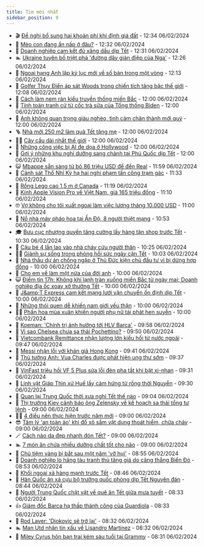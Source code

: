 ```yaml
---
title: Tim mới nhất
sidebar_position: 9
---
```


<!-- vnexpress-tin-moi-nhat:START -->
- 🎬 [Đề nghị bổ sung hai khoản phí khi định giá đất](https://vnexpress.net/de-nghi-bo-sung-hai-khoan-phi-khi-dinh-gia-dat-4709600.html) - 12:34 06/02/2024
- 🐎 [Mèo con đang ẩn nấp ở đâu?](https://vnexpress.net/meo-con-dang-an-nap-o-dau-4704926.html) - 12:32 06/02/2024
- 🦍 [Doanh nghiệp cam kết đủ xăng dầu dịp Tết](https://vnexpress.net/doanh-nghiep-cam-ket-du-xang-dau-dip-tet-4709611.html) - 12:31 06/02/2024
- 🏊 [Ukraine tuyên bố triệt phá &#39;đường dây gián điệp của Nga&#39;](https://vnexpress.net/ukraine-tuyen-bo-triet-pha-duong-day-gian-diep-cua-nga-4709610.html) - 12:26 06/02/2024
- 🎊 [Ngoại hạng Anh lập kỷ lục mới về số bàn trong một vòng](https://vnexpress.net/ngoai-hang-anh-lap-ky-luc-moi-ve-so-ban-trong-mot-vong-4709608.html) - 12:13 06/02/2024
- 🎃 [Golfer Thụy Điển áp sát Woods trong chiến tích tăng bậc thế giới](https://vnexpress.net/golfer-thuy-dien-ap-sat-woods-trong-chien-tich-tang-bac-the-gioi-4709609.html) - 12:08 06/02/2024
- 🧰 [Cách làm nem rán kiểu truyền thống miền Bắc](https://vnexpress.net/cach-lam-nem-ran-kieu-truyen-thong-mien-bac-4709469.html) - 12:00 06/02/2024
- 🔭 [Tính toán tranh cử từ cốc trà sữa của Tổng thống Biden](https://vnexpress.net/tinh-toan-tranh-cu-tu-coc-tra-sua-cua-tong-thong-biden-4709457.html) - 12:00 06/02/2024
- 🫶 [Anh không quan trọng giàu nghèo, tình cảm chân thành mới quý](https://vnexpress.net/anh-khong-quan-trong-giau-ngheo-tinh-cam-chan-thanh-moi-quy-4709329.html) - 12:00 06/02/2024
- 🪜 [Nhà mới 250 m2 làm quà Tết tặng mẹ](https://vnexpress.net/nha-moi-250-m2-lam-qua-tet-tang-me-4709227.html) - 12:00 06/02/2024
- 👨‍🏫 [Cây cầu dài nhất thế giới](https://vnexpress.net/cay-cau-dai-nhat-the-gioi-4709213.html) - 12:00 06/02/2024
- 🎊 [Những công việc bị ​​AI đe dọa ở Hollywood](https://vnexpress.net/nhung-cong-viec-bi-ai-de-doa-o-hollywood-4708602.html) - 12:00 06/02/2024
- 🎊 [Gợi ý những khu nghỉ dưỡng sang chảnh tại Phú Quốc dịp Tết](https://vnexpress.net/goi-y-nhung-khu-nghi-duong-sang-chanh-tai-phu-quoc-dip-tet-4709370.html) - 12:00 06/02/2024
- 😺 [Mbappe sẵn sàng từ bỏ 86 triệu USD để đến Real](https://vnexpress.net/mbappe-san-sang-tu-bo-86-trieu-usd-de-den-real-4709601.html) - 11:59 06/02/2024
- 🐘 [Cảnh sát Thổ Nhĩ Kỳ hạ hai nghi phạm tấn công trạm gác](https://vnexpress.net/canh-sat-tho-nhi-ky-ha-hai-nghi-pham-tan-cong-tram-gac-4709602.html) - 11:33 06/02/2024
- 🌁 [Rồng Lego cao 1,5 m ở Canada](https://vnexpress.net/rong-lego-cao-1-5-m-o-canada-4709577.html) - 11:19 06/02/2024
- 🐲 [Kính Apple Vision Pro về Việt Nam, giá 165 triệu đồng](https://vnexpress.net/kinh-apple-vision-pro-ve-viet-nam-gia-165-trieu-dong-4709573.html) - 11:10 06/02/2024
- 🤓 [Vợ không cho tôi xuất ngoại làm việc lương tháng 10.000 USD](https://vnexpress.net/vo-khong-cho-toi-xuat-ngoai-lam-viec-luong-thang-10-000-usd-4709203.html) - 11:00 06/02/2024
- 💪 [Nổ nhà máy pháo hoa tại Ấn Độ, 8 người thiệt mạng](https://vnexpress.net/no-nha-may-phao-hoa-tai-an-do-8-nguoi-thiet-mang-4709588.html) - 10:53 06/02/2024
- 🎓 [Bưu cục nhượng quyền tăng cường lấy hàng tận shop trước Tết](https://vnexpress.net/buu-cuc-nhuong-quyen-tang-cuong-lay-hang-tan-shop-truoc-tet-4709572.html) - 10:30 06/02/2024
- 🫣 [Cậu bé 4 lần lao vào nhà cháy cứu người thân](https://vnexpress.net/cau-be-4-lan-lao-vao-nha-chay-cuu-nguoi-than-4709557.html) - 10:25 06/02/2024
- 🧑‍💻 [Giành sự sống trong phòng hồi sức ngày cận Tết](https://vnexpress.net/gianh-su-song-trong-phong-hoi-suc-ngay-can-tet-4707094.html) - 10:03 06/02/2024
- 🐲 [Nhà thầu dự án chống ngập ở Thủ Đức kiện chủ đầu tư vì bị dừng hợp đồng](https://vnexpress.net/nha-thau-du-an-chong-ngap-o-thu-duc-kien-chu-dau-tu-vi-bi-dung-hop-dong-4709547.html) - 10:00 06/02/2024
- 🌝 [Cho em về làm một nửa của đời anh](https://vnexpress.net/cho-em-ve-lam-mot-nua-cua-doi-anh-4709326.html) - 10:00 06/02/2024
- 😺 [Điểm tin 17h: Không khí lạnh tràn xuống miền Bắc từ ngày mai; Doanh nghiệp địa ốc xoay xở thưởng Tết](https://vnexpress.net/diem-tin-17h-khong-khi-lanh-tran-xuong-mien-bac-tu-ngay-mai-doanh-nghiep-dia-oc-xoay-xo-thuong-tet-4709565.html) - 10:00 06/02/2024
- 🐎 [J&amp;amp;T Express cam kết mạng lưới vận chuyển ổn định dịp Tết](https://vnexpress.net/j-t-express-cam-ket-mang-luoi-van-chuyen-on-dinh-dip-tet-4709556.html) - 10:00 06/02/2024
- 🎡 [Những thói quen dễ khiến nam giới yếu thận](https://vnexpress.net/nhung-thoi-quen-de-khien-nam-gioi-yeu-than-4709423.html) - 10:00 06/02/2024
- 👨‍🏫 [Phấn hoa mùa xuân khiến người phụ nữ tái phát hen suyễn](https://vnexpress.net/phan-hoa-mua-xuan-khien-nguoi-phu-nu-tai-phat-hen-suyen-4709308.html) - 10:00 06/02/2024
- 🦆 [Koeman: &#39;Chính trị ảnh hưởng tới HLV Barca&#39;](https://vnexpress.net/koeman-chinh-tri-anh-huong-toi-hlv-barca-4709569.html) - 09:58 06/02/2024
- 🚦 [Vì sao Chelsea chưa sa thải Pochettino?](https://vnexpress.net/vi-sao-chelsea-chua-sa-thai-pochettino-4709562.html) - 09:50 06/02/2024
- 💫 [Vietcombank Remittance nhận lượng lớn kiều hối từ nước ngoài](https://vnexpress.net/vietcombank-remittance-nhan-luong-lon-kieu-hoi-tu-nuoc-ngoai-4709485.html) - 09:47 06/02/2024
- 🎉 [Messi nhận lỗi với khán giả Hong Kong](https://vnexpress.net/messi-nhan-loi-voi-khan-gia-hong-kong-4709520.html) - 09:41 06/02/2024
- 🌋 [Thủ tướng Anh: Vua Charles được phát hiện ung thư sớm](https://vnexpress.net/thu-tuong-anh-vua-charles-duoc-phat-hien-ung-thu-som-4709497.html) - 09:37 06/02/2024
- 🤖 [VinFast triệu hồi VF 5 Plus sửa lỗi đèn pha tắt khi bật xi-nhan](https://vnexpress.net/vinfast-trieu-hoi-vf-5-plus-sua-loi-den-pha-tat-khi-bat-xi-nhan-4709472.html) - 09:31 06/02/2024
- 🦏 [Linh vật Giáp Thìn xứ Huế lấy cảm hứng từ rồng thời Nguyễn](https://vnexpress.net/linh-vat-giap-thin-xu-hue-lay-cam-hung-tu-rong-thoi-nguyen-4709481.html) - 09:30 06/02/2024
- 🦩 [Quan lại Trung Quốc thời xưa nghỉ Tết thế nào](https://vnexpress.net/quan-lai-trung-quoc-thoi-xua-nghi-tet-the-nao-4709464.html) - 09:04 06/02/2024
- 👺 [Thị trưởng Kiev cảnh báo ông Zelensky về kế hoạch sa thải tổng tư lệnh](https://vnexpress.net/thi-truong-kiev-canh-bao-ong-zelensky-ve-ke-hoach-sa-thai-tong-tu-lenh-4709450.html) - 09:00 06/02/2024
- 🧑‍🏫 [4 điều nên thực hiện trước năm mới](https://vnexpress.net/4-dieu-nen-thuc-hien-truoc-nam-moi-4709528.html) - 09:00 06/02/2024
- 😎 [Tâm lý &#39;an toàn ảo&#39; khi đổ xô sắm vật dụng thoát hiểm, chữa cháy](https://vnexpress.net/tam-ly-an-toan-ao-khi-do-xo-sam-vat-dung-thoat-hiem-chua-chay-4708865.html) - 09:00 06/02/2024
- 🪄 [Cách nào da đẹp nhanh đón Tết?](https://vnexpress.net/cach-nao-da-dep-nhanh-don-tet-4709316.html) - 09:00 06/02/2024
- 🏊 [7 món ăn chứa nhiều dưỡng chất tốt cho não](https://vnexpress.net/7-mon-an-chua-nhieu-duong-chat-tot-cho-nao-4709034.html) - 09:00 06/02/2024
- 💃 [Chủ tiệm vàng bị bắt sau một năm &#39;vỡ hụi&#39;](https://vnexpress.net/chu-tiem-vang-bi-bat-sau-mot-nam-vo-hui-4709502.html) - 08:55 06/02/2024
- 🦆 [Doanh nghiệp lo hãng tàu tranh thủ tăng giá do căng thẳng Biển Đỏ](https://vnexpress.net/doanh-nghiep-lo-hang-tau-tranh-thu-tang-gia-do-cang-thang-bien-do-4709480.html) - 08:53 06/02/2024
- 🎊 [Khối ngoại xả hàng mạnh trước Tết](https://vnexpress.net/khoi-ngoai-xa-hang-manh-truoc-tet-4709510.html) - 08:46 06/02/2024
- 👺 [Hàn Quốc ân xá cựu bộ trưởng quốc phòng dịp Tết Nguyên đán](https://vnexpress.net/han-quoc-an-xa-cuu-bo-truong-quoc-phong-dip-tet-nguyen-dan-4709511.html) - 08:44 06/02/2024
- 🎡 [Người Trung Quốc chật vật về quê ăn Tết giữa mưa tuyết](https://vnexpress.net/nguoi-trung-quoc-chat-vat-ve-que-an-tet-giua-mua-tuyet-4709431.html) - 08:33 06/02/2024
- 👍 [Giám đốc Barca hạ thấp thành công của Guardiola](https://vnexpress.net/giam-doc-barca-ha-thap-thanh-cong-cua-guardiola-4709376.html) - 08:33 06/02/2024
- 🐎 [Rod Laver: &#39;Djokovic sẽ trở lại&#39;](https://vnexpress.net/rod-laver-djokovic-se-tro-lai-4709494.html) - 08:32 06/02/2024
- 🏊 [Man Utd nhận tin xấu về Lisandro Martinez](https://vnexpress.net/man-utd-nhan-tin-xau-ve-lisandro-martinez-4709234.html) - 08:32 06/02/2024
- 🦩 [Miley Cyrus hôn bạn trai kém sáu tuổi tại Grammy](https://vnexpress.net/miley-cyrus-hon-ban-trai-kem-sau-tuoi-tai-grammy-4709462.html) - 08:31 06/02/2024<!-- vnexpress-tin-moi-nhat:END -->
